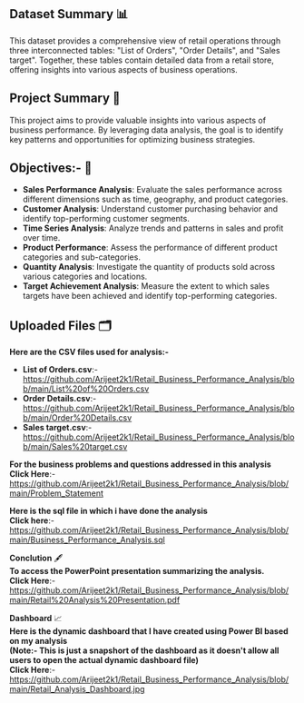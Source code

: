 ## Dataset Summary 📊  
This dataset provides a comprehensive view of retail operations through three interconnected tables: "List of Orders", "Order Details", and "Sales target". Together, these tables contain detailed data from a retail store, offering insights into various aspects of business operations.

## Project Summary 📝  
This project aims to provide valuable insights into various aspects of business performance. By leveraging data analysis, the goal is to identify key patterns and opportunities for optimizing business strategies.

## Objectives:- 🎯
- **Sales Performance Analysis**: Evaluate the sales performance across different dimensions such as time, geography, and product categories.  
- **Customer Analysis**: Understand customer purchasing behavior and identify top-performing customer segments.  
- **Time Series Analysis**: Analyze trends and patterns in sales and profit over time.  
- **Product Performance**: Assess the performance of different product categories and sub-categories.  
- **Quantity Analysis**: Investigate the quantity of products sold across various categories and locations.  
- **Target Achievement Analysis**: Measure the extent to which sales targets have been achieved and identify top-performing categories.  

## Uploaded Files 🗂️
**Here are the CSV files used for analysis:-**  
- **List of Orders.csv**:- https://github.com/Arijeet2k1/Retail_Business_Performance_Analysis/blob/main/List%20of%20Orders.csv  
- **Order Details.csv**:- https://github.com/Arijeet2k1/Retail_Business_Performance_Analysis/blob/main/Order%20Details.csv  
- **Sales target.csv**:- https://github.com/Arijeet2k1/Retail_Business_Performance_Analysis/blob/main/Sales%20target.csv

**For the business problems and questions addressed in this analysis**  
**Click Here**:-https://github.com/Arijeet2k1/Retail_Business_Performance_Analysis/blob/main/Problem_Statement

**Here is the sql file in which i have done the analysis**  
**Click here**:-https://github.com/Arijeet2k1/Retail_Business_Performance_Analysis/blob/main/Business_Performance_Analysis.sql

**Conclution** 🖋️  
**To access the PowerPoint presentation summarizing the analysis.**  
**Click Here**:-https://github.com/Arijeet2k1/Retail_Business_Performance_Analysis/blob/main/Retail%20Analysis%20Presentation.pdf

**Dashboard** 📈  
**Here is the dynamic dashboard that I have created using Power BI based on my analysis**  
**(Note:- This is just a snapshort of the dashboard as it doesn't allow all users to open the actual dynamic dashboard file)**  
**Click Here**:-https://github.com/Arijeet2k1/Retail_Business_Performance_Analysis/blob/main/Retail_Analysis_Dashboard.jpg
